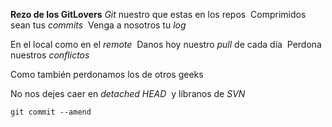 **Rezo de los GitLovers**
*Git* nuestro que estas en los repos  Comprimidos sean tus *commits*  Venga a nosotros tu *log* 

En el local como en el *remote*  Danos hoy nuestro *pull* de cada día  Perdona nuestros *conflictos* 

Como también perdonamos los de otros geeks 

No nos dejes caer en *detached HEAD*  y líbranos de *SVN* 

`git commit --amend`
